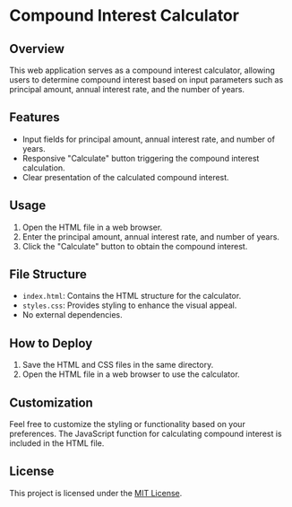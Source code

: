 # Compound Interest Calculator

## Overview
This web application serves as a compound interest calculator, allowing users to determine compound interest based on input parameters such as principal amount, annual interest rate, and the number of years.

## Features
- Input fields for principal amount, annual interest rate, and number of years.
- Responsive "Calculate" button triggering the compound interest calculation.
- Clear presentation of the calculated compound interest.

## Usage
1. Open the HTML file in a web browser.
2. Enter the principal amount, annual interest rate, and number of years.
3. Click the "Calculate" button to obtain the compound interest.

## File Structure
- `index.html`: Contains the HTML structure for the calculator.
- `styles.css`: Provides styling to enhance the visual appeal.
- No external dependencies.

## How to Deploy
1. Save the HTML and CSS files in the same directory.
2. Open the HTML file in a web browser to use the calculator.

## Customization
Feel free to customize the styling or functionality based on your preferences. The JavaScript function for calculating compound interest is included in the HTML file.

## License
This project is licensed under the [MIT License](LICENSE).

